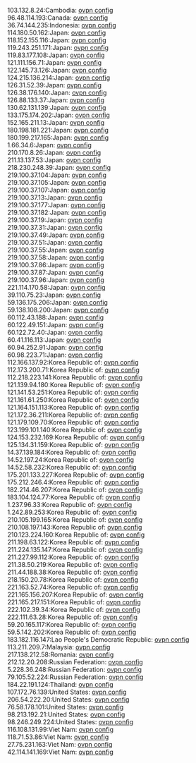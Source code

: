 103.132.8.24:Cambodia: [ovpn config](vpn/103_132_8_24.ovpn)  
96.48.114.193:Canada: [ovpn config](vpn/96_48_114_193.ovpn)  
36.74.144.235:Indonesia: [ovpn config](vpn/36_74_144_235.ovpn)  
114.180.50.162:Japan: [ovpn config](vpn/114_180_50_162.ovpn)  
118.152.155.116:Japan: [ovpn config](vpn/118_152_155_116.ovpn)  
119.243.251.171:Japan: [ovpn config](vpn/119_243_251_171.ovpn)  
119.83.177.108:Japan: [ovpn config](vpn/119_83_177_108.ovpn)  
121.111.156.71:Japan: [ovpn config](vpn/121_111_156_71.ovpn)  
122.145.73.126:Japan: [ovpn config](vpn/122_145_73_126.ovpn)  
124.215.136.214:Japan: [ovpn config](vpn/124_215_136_214.ovpn)  
126.31.52.39:Japan: [ovpn config](vpn/126_31_52_39.ovpn)  
126.38.176.140:Japan: [ovpn config](vpn/126_38_176_140.ovpn)  
126.88.133.37:Japan: [ovpn config](vpn/126_88_133_37.ovpn)  
130.62.131.139:Japan: [ovpn config](vpn/130_62_131_139.ovpn)  
133.175.174.202:Japan: [ovpn config](vpn/133_175_174_202.ovpn)  
152.165.211.13:Japan: [ovpn config](vpn/152_165_211_13.ovpn)  
180.198.181.221:Japan: [ovpn config](vpn/180_198_181_221.ovpn)  
180.199.217.165:Japan: [ovpn config](vpn/180_199_217_165.ovpn)  
1.66.34.6:Japan: [ovpn config](vpn/1_66_34_6.ovpn)  
210.170.8.26:Japan: [ovpn config](vpn/210_170_8_26.ovpn)  
211.13.137.53:Japan: [ovpn config](vpn/211_13_137_53.ovpn)  
218.230.248.39:Japan: [ovpn config](vpn/218_230_248_39.ovpn)  
219.100.37.104:Japan: [ovpn config](vpn/219_100_37_104.ovpn)  
219.100.37.105:Japan: [ovpn config](vpn/219_100_37_105.ovpn)  
219.100.37.107:Japan: [ovpn config](vpn/219_100_37_107.ovpn)  
219.100.37.13:Japan: [ovpn config](vpn/219_100_37_13.ovpn)  
219.100.37.177:Japan: [ovpn config](vpn/219_100_37_177.ovpn)  
219.100.37.182:Japan: [ovpn config](vpn/219_100_37_182.ovpn)  
219.100.37.19:Japan: [ovpn config](vpn/219_100_37_19.ovpn)  
219.100.37.31:Japan: [ovpn config](vpn/219_100_37_31.ovpn)  
219.100.37.49:Japan: [ovpn config](vpn/219_100_37_49.ovpn)  
219.100.37.51:Japan: [ovpn config](vpn/219_100_37_51.ovpn)  
219.100.37.55:Japan: [ovpn config](vpn/219_100_37_55.ovpn)  
219.100.37.58:Japan: [ovpn config](vpn/219_100_37_58.ovpn)  
219.100.37.86:Japan: [ovpn config](vpn/219_100_37_86.ovpn)  
219.100.37.87:Japan: [ovpn config](vpn/219_100_37_87.ovpn)  
219.100.37.96:Japan: [ovpn config](vpn/219_100_37_96.ovpn)  
221.114.170.58:Japan: [ovpn config](vpn/221_114_170_58.ovpn)  
39.110.75.23:Japan: [ovpn config](vpn/39_110_75_23.ovpn)  
59.136.175.206:Japan: [ovpn config](vpn/59_136_175_206.ovpn)  
59.138.108.200:Japan: [ovpn config](vpn/59_138_108_200.ovpn)  
60.112.43.188:Japan: [ovpn config](vpn/60_112_43_188.ovpn)  
60.122.49.151:Japan: [ovpn config](vpn/60_122_49_151.ovpn)  
60.122.72.40:Japan: [ovpn config](vpn/60_122_72_40.ovpn)  
60.41.116.113:Japan: [ovpn config](vpn/60_41_116_113.ovpn)  
60.94.252.91:Japan: [ovpn config](vpn/60_94_252_91.ovpn)  
60.98.223.71:Japan: [ovpn config](vpn/60_98_223_71.ovpn)  
112.166.137.92:Korea Republic of: [ovpn config](vpn/112_166_137_92.ovpn)  
112.173.200.71:Korea Republic of: [ovpn config](vpn/112_173_200_71.ovpn)  
112.218.223.141:Korea Republic of: [ovpn config](vpn/112_218_223_141.ovpn)  
121.139.94.180:Korea Republic of: [ovpn config](vpn/121_139_94_180.ovpn)  
121.141.53.251:Korea Republic of: [ovpn config](vpn/121_141_53_251.ovpn)  
121.161.61.250:Korea Republic of: [ovpn config](vpn/121_161_61_250.ovpn)  
121.164.151.113:Korea Republic of: [ovpn config](vpn/121_164_151_113.ovpn)  
121.172.36.211:Korea Republic of: [ovpn config](vpn/121_172_36_211.ovpn)  
121.179.109.70:Korea Republic of: [ovpn config](vpn/121_179_109_70.ovpn)  
123.199.101.140:Korea Republic of: [ovpn config](vpn/123_199_101_140.ovpn)  
124.153.232.169:Korea Republic of: [ovpn config](vpn/124_153_232_169.ovpn)  
125.134.31.159:Korea Republic of: [ovpn config](vpn/125_134_31_159.ovpn)  
14.37.139.184:Korea Republic of: [ovpn config](vpn/14_37_139_184.ovpn)  
14.52.197.24:Korea Republic of: [ovpn config](vpn/14_52_197_24.ovpn)  
14.52.58.232:Korea Republic of: [ovpn config](vpn/14_52_58_232.ovpn)  
175.201.133.227:Korea Republic of: [ovpn config](vpn/175_201_133_227.ovpn)  
175.212.246.4:Korea Republic of: [ovpn config](vpn/175_212_246_4.ovpn)  
182.214.46.207:Korea Republic of: [ovpn config](vpn/182_214_46_207.ovpn)  
183.104.124.77:Korea Republic of: [ovpn config](vpn/183_104_124_77.ovpn)  
1.237.96.33:Korea Republic of: [ovpn config](vpn/1_237_96_33.ovpn)  
1.242.89.253:Korea Republic of: [ovpn config](vpn/1_242_89_253.ovpn)  
210.105.199.165:Korea Republic of: [ovpn config](vpn/210_105_199_165.ovpn)  
210.108.197.143:Korea Republic of: [ovpn config](vpn/210_108_197_143.ovpn)  
210.123.224.160:Korea Republic of: [ovpn config](vpn/210_123_224_160.ovpn)  
211.198.63.122:Korea Republic of: [ovpn config](vpn/211_198_63_122.ovpn)  
211.224.135.147:Korea Republic of: [ovpn config](vpn/211_224_135_147.ovpn)  
211.227.99.112:Korea Republic of: [ovpn config](vpn/211_227_99_112.ovpn)  
211.38.50.219:Korea Republic of: [ovpn config](vpn/211_38_50_219.ovpn)  
211.44.188.38:Korea Republic of: [ovpn config](vpn/211_44_188_38.ovpn)  
218.150.20.78:Korea Republic of: [ovpn config](vpn/218_150_20_78.ovpn)  
221.163.52.74:Korea Republic of: [ovpn config](vpn/221_163_52_74.ovpn)  
221.165.156.207:Korea Republic of: [ovpn config](vpn/221_165_156_207.ovpn)  
221.165.217.151:Korea Republic of: [ovpn config](vpn/221_165_217_151.ovpn)  
222.102.39.34:Korea Republic of: [ovpn config](vpn/222_102_39_34.ovpn)  
222.111.63.28:Korea Republic of: [ovpn config](vpn/222_111_63_28.ovpn)  
59.20.165.117:Korea Republic of: [ovpn config](vpn/59_20_165_117.ovpn)  
59.5.142.202:Korea Republic of: [ovpn config](vpn/59_5_142_202.ovpn)  
183.182.116.147:Lao People's Democratic Republic: [ovpn config](vpn/183_182_116_147.ovpn)  
113.211.209.7:Malaysia: [ovpn config](vpn/113_211_209_7.ovpn)  
217.138.212.58:Romania: [ovpn config](vpn/217_138_212_58.ovpn)  
212.12.20.208:Russian Federation: [ovpn config](vpn/212_12_20_208.ovpn)  
5.228.36.248:Russian Federation: [ovpn config](vpn/5_228_36_248.ovpn)  
79.105.52.224:Russian Federation: [ovpn config](vpn/79_105_52_224.ovpn)  
184.22.191.124:Thailand: [ovpn config](vpn/184_22_191_124.ovpn)  
107.172.76.139:United States: [ovpn config](vpn/107_172_76_139.ovpn)  
206.54.222.20:United States: [ovpn config](vpn/206_54_222_20.ovpn)  
76.58.178.101:United States: [ovpn config](vpn/76_58_178_101.ovpn)  
98.213.192.21:United States: [ovpn config](vpn/98_213_192_21.ovpn)  
98.246.249.224:United States: [ovpn config](vpn/98_246_249_224.ovpn)  
116.108.131.99:Viet Nam: [ovpn config](vpn/116_108_131_99.ovpn)  
118.71.53.86:Viet Nam: [ovpn config](vpn/118_71_53_86.ovpn)  
27.75.231.163:Viet Nam: [ovpn config](vpn/27_75_231_163.ovpn)  
42.114.141.169:Viet Nam: [ovpn config](vpn/42_114_141_169.ovpn)  
